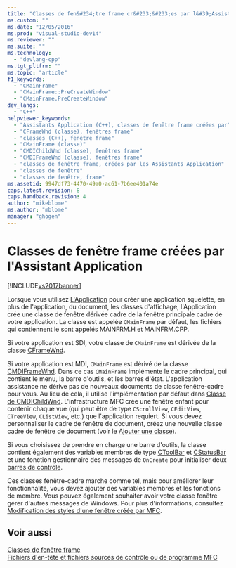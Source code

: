 ```yaml
---
title: "Classes de fen&#234;tre frame cr&#233;&#233;es par l&#39;Assistant Application | Microsoft Docs"
ms.custom: ""
ms.date: "12/05/2016"
ms.prod: "visual-studio-dev14"
ms.reviewer: ""
ms.suite: ""
ms.technology: 
  - "devlang-cpp"
ms.tgt_pltfrm: ""
ms.topic: "article"
f1_keywords: 
  - "CMainFrame"
  - "CMainFrame::PreCreateWindow"
  - "CMainFrame.PreCreateWindow"
dev_langs: 
  - "C++"
helpviewer_keywords: 
  - "Assistants Application (C++), classes de fenêtre frame créées par"
  - "CFrameWnd (classe), fenêtres frame"
  - "classes (C++), fenêtre frame"
  - "CMainFrame (classe)"
  - "CMDIChildWnd (classe), fenêtres frame"
  - "CMDIFrameWnd (classe), fenêtres frame"
  - "classes de fenêtre frame, créées par les Assistants Application"
  - "classes de fenêtre"
  - "classes de fenêtre, frame"
ms.assetid: 9947df73-4470-49a0-ac61-7b6ee401a74e
caps.latest.revision: 8
caps.handback.revision: 4
author: "mikeblome"
ms.author: "mblome"
manager: "ghogen"
---
```

# Classes de fen&#234;tre frame cr&#233;&#233;es par l&#39;Assistant Application
[!INCLUDE[vs2017banner](../assembler/inline/includes/vs2017banner.md)]

Lorsque vous utilisez [L'Application](../ide/creating-desktop-projects-by-using-application-wizards.md) pour créer une application squelette, en plus de l'application, du document, les classes d'affichage, l'Application crée une classe de fenêtre dérivée cadre de la fenêtre principale cadre de votre application.  La classe est appelée `CMainFrame` par défaut, les fichiers qui contiennent le sont appelés MAINFRM.H et MAINFRM.CPP.  
  
 Si votre application est SDI, votre classe de `CMainFrame` est dérivée de la classe [CFrameWnd](../mfc/reference/cframewnd-class.md).  
  
 Si votre application est MDI, `CMainFrame` est dérivé de la classe [CMDIFrameWnd](../mfc/reference/cmdiframewnd-class.md).  Dans ce cas `CMainFrame` implémente le cadre principal, qui contient le menu, la barre d'outils, et les barres d'état.  L'application assistance ne dérive pas de nouveaux documents de classe fenêtre\-cadre pour vous.  Au lieu de cela, il utilise l'implémentation par défaut dans [Classe de CMDIChildWnd](../mfc/reference/cmdichildwnd-class.md).  L'infrastructure MFC crée une fenêtre enfant pour contenir chaque vue \(qui peut être de type `CScrollView`, `CEditView`, `CTreeView`, `CListView`, etc.\) que l'application requiert.  Si vous devez personnaliser le cadre de fenêtre de document, créez une nouvelle classe cadre de fenêtre de document \(voir le [Ajouter une classe](../ide/adding-a-class-visual-cpp.md)\).  
  
 Si vous choisissez de prendre en charge une barre d'outils, la classe contient également des variables membres de type [CToolBar](../mfc/reference/ctoolbar-class.md) et [CStatusBar](../mfc/reference/cstatusbar-class.md) et une fonction gestionnaire des messages de `OnCreate` pour initialiser deux [barres de contrôle](../mfc/control-bars.md).  
  
 Ces classes fenêtre\-cadre marche comme tel, mais pour améliorer leur fonctionnalité, vous devez ajouter des variables membres et les fonctions de membre.  Vous pouvez également souhaiter avoir votre classe fenêtre gérer d'autres messages de Windows.  Pour plus d'informations, consultez [Modification des styles d'une fenêtre créée par MFC](../mfc/changing-the-styles-of-a-window-created-by-mfc.md).  
  
## Voir aussi  
 [Classes de fenêtre frame](../mfc/frame-window-classes.md)   
 [Fichiers d'en\-tête et fichiers sources de contrôle ou de programme MFC](../ide/mfc-program-or-control-source-and-header-files.md)